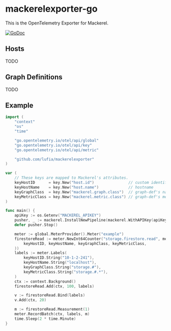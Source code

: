# mackerelexporter-go

This is the OpenTelemetry Exporter for Mackerel.

[![GoDoc][godoc-image]][godoc-url]

## Hosts
TODO

## Graph Definitions
TODO

## Example

```go
import (
	"context"
	"os"
	"time"

	"go.opentelemetry.io/otel/api/global"
	"go.opentelemetry.io/otel/api/key"
	"go.opentelemetry.io/otel/api/metric"

	"github.com/lufia/mackerelexporter"
)

var (
	// These keys are mapped to Mackerel's attributes.
	keyHostID      = key.New("host.id")               // custom identifier
	keyHostName    = key.New("host.name")             // hostname
	keyGraphClass  = key.New("mackerel.graph.class")  // graph-def's name
	keyMetricClass = key.New("mackerel.metric.class") // graph-def's metric name
)

func main() {
	apiKey := os.Getenv("MACKEREL_APIKEY")
	pusher, _ := mackerel.InstallNewPipeline(mackerel.WithAPIKey(apiKey))
	defer pusher.Stop()

	meter := global.MeterProvider().Meter("example")
	firestoreRead := meter.NewInt64Counter("storage.firestore.read", metric.WithKeys(
		keyHostID, keyHostName, keyGraphClass, keyMetricClass,
	))
	labels := meter.Labels(
		keyHostID.String("10-1-2-241"),
		keyHostName.String("localhost"),
		keyGraphClass.String("storage.#"),
		keyMetricClass.String("storage.#.*"),
	)
	ctx := context.Background()
	firestoreRead.Add(ctx, 100, labels)

	v := firestoreRead.Bind(labels)
	v.Add(ctx, 20)

	m := firestoreRead.Measurement(1)
	meter.RecordBatch(ctx, labels, m)
	time.Sleep(2 * time.Minute)
}
```

[godoc-image]: https://godoc.org/github.com/lufia/mackerelexporter-go?status.svg
[godoc-url]: https://godoc.org/github.com/lufia/mackerelexporter-go
